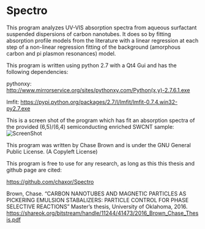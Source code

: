 Spectro
=======
This program analyzes UV-VIS absorption spectra from aqueous surfactant suspended dispersions of carbon nanotubes.
It does so by fitting absorption profile models from the literature with a linear regression at each step of a non-linear regression fitting of the background (amorphous carbon and pi plasmon resonances) model.

This program is written using python 2.7 with a Qt4 Gui and has the following dependencies:

pythonxy:
http://www.mirrorservice.org/sites/pythonxy.com/Python(x,y)-2.7.6.1.exe

lmfit:
https://pypi.python.org/packages/2.7/l/lmfit/lmfit-0.7.4.win32-py2.7.exe

This is a screen shot of the program which has fit an absorption spectra of the provided (6,5)/(6,4) semiconducting enriched SWCNT sample:
![ScreenShot](http://imgur.com/ybhHaOf.jpg)


This program was written by Chase Brown and is under the GNU General Public License.  (A Copyleft License)

This program is free to use for any research, as long as this this thesis and github page are cited:

https://github.com/chaxor/Spectro

Brown, Chase. “CARBON NANOTUBES AND MAGNETIC PARTICLES AS PICKERING EMULSION STABALIZERS: 
PARTICLE CONTROL FOR PHASE SELECTIVE REACTIONS” Master’s thesis, University of Oklahoma, 2016.
https://shareok.org/bitstream/handle/11244/41473/2016_Brown_Chase_Thesis.pdf
